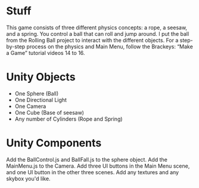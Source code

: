 # Stuff

This game consists of three different physics concepts: a rope, a seesaw, and a spring. You control a ball that can roll and jump around. I put the ball from the Rolling Ball project to interact with the different objects.
For a step-by-step process on the physics and Main Menu, follow the Brackeys: “Make a Game” tutorial videos 14 to 16.

# Unity Objects

- One Sphere (Ball)
- One Directional Light
- One Camera
- One Cube (Base of seesaw)
- Any number of Cylinders (Rope and Spring)

# Unity Components

Add the BallControl.js and BallFall.js to the sphere object.
Add the MainMenu.js to the Camera.
Add three UI buttons in the Main Menu scene, and one UI button in the other three scenes.
Add any textures and any skybox you'd like.
